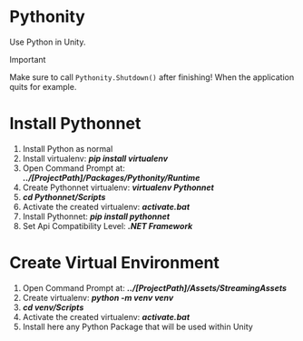 # Pythonity
Use Python in Unity.

> [!IMPORTANT]
> Make sure to call `Pythonity.Shutdown()` after finishing! When the application quits for example.

# Install Pythonnet
1. Install Python as normal
2. Install virtualenv: _**pip install virtualenv**_
3. Open Command Prompt at: _**../[ProjectPath]/Packages/Pythonity/Runtime**_
4. Create Pythonnet virtualenv: _**virtualenv Pythonnet**_
5. _**cd Pythonnet/Scripts**_
6. Activate the created virtualenv: _**activate.bat**_
7. Install Pythonnet: _**pip install pythonnet**_
8. Set Api Compatibility Level: _**.NET Framework**_

# Create Virtual Environment
1. Open Command Prompt at: _**../[ProjectPath]/Assets/StreamingAssets**_
2. Create virtualenv: _**python -m venv venv**_
3. _**cd venv/Scripts**_
4. Activate the created virtualenv: _**activate.bat**_
5. Install here any Python Package that will be used within Unity
